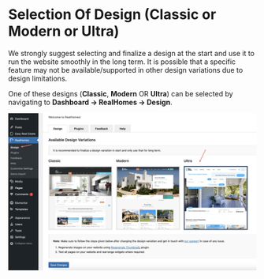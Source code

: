 # Selection Of Design (Classic or Modern or Ultra)

We strongly suggest selecting and finalize a design at the start and use it to run the website smoothly in the long term. It is possible that a specific feature may not be available/supported in other design variations due to design limitations.

One of these designs (**Classic**, **Modern** OR **Ultra**) can be selected by navigating to **Dashboard → RealHomes → Design**.

![Selection Of Design (Classic or Modern)](images/rh-tabs/selection-of-design.jpg)
